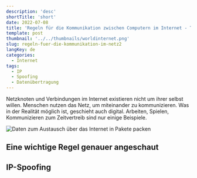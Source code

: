 ```yaml
---
description: 'desc'
shortTitle: 'short'
date: 2022-07-08
title: 'Regeln für die Kommunikation zwischen Computern im Internet - Teil 2'
template: post
thumbnail: '../../thumbnails/worldinternet.png'
slug: regeln-fuer-die-kommunikation-im-netz2
langKey: de
categories:
  - Internet
tags:
  - IP
  - Spoofing
  - Datenübertragung
---
```



Netzknoten und Verbindungen im Internet existieren nicht um ihrer selbst willen. Menschen nutzen das Netz, um miteinander zu kommunizieren. Was in der Realität möglich ist, geschieht auch digital. Arbeiten, Spielen, Kommunizieren zum Zeitvertreib sind nur einige Beispiele. 

![Daten zum Austausch über das Internet in Pakete packen](/images/3a.png)

## Eine wichtige Regel genauer angeschaut 


## IP-Spoofing
